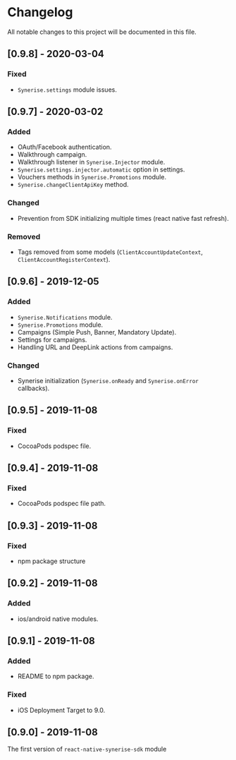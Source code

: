 # Changelog
All notable changes to this project will be documented in this file.

## [0.9.8] - 2020-03-04

### Fixed
- `Synerise.settings` module issues.


## [0.9.7] - 2020-03-02

### Added
- OAuth/Facebook authentication.
- Walkthrough campaign.
- Walkthrough listener in `Synerise.Injector` module.
- `Synerise.settings.injector.automatic` option in settings.
- Vouchers methods in `Synerise.Promotions` module.
- `Synerise.changeClientApiKey` method.

### Changed
- Prevention from SDK initializing multiple times (react native fast refresh).

### Removed
- Tags removed from some models (`ClientAccountUpdateContext`, `ClientAccountRegisterContext`).


## [0.9.6] - 2019-12-05

### Added
- `Synerise.Notifications` module.
- `Synerise.Promotions` module.
- Campaigns (Simple Push, Banner, Mandatory Update).
- Settings for campaigns.
- Handling URL and DeepLink actions from campaigns.

### Changed
- Synerise initialization (`Synerise.onReady` and `Synerise.onError` callbacks).


## [0.9.5] - 2019-11-08

### Fixed
- CocoaPods podspec file.


## [0.9.4] - 2019-11-08

### Fixed
- CocoaPods podspec file path.


## [0.9.3] - 2019-11-08

### Fixed
- npm package structure


## [0.9.2] - 2019-11-08

### Added
- ios/android native modules.


## [0.9.1] - 2019-11-08

### Added
- README to npm package.

### Fixed
- iOS Deployment Target to 9.0.


## [0.9.0] - 2019-11-08
The first version of `react-native-synerise-sdk` module